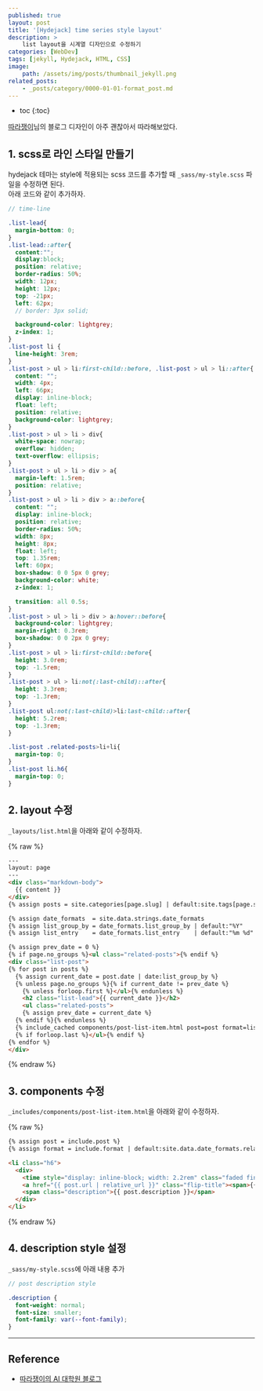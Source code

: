 ```yaml
---
published: true
layout: post
title: '[Hydejack] time series style layout'
description: >
    list layout을 시계열 디자인으로 수정하기
categories: [WebDev]
tags: [jekyll, Hydejack, HTML, CSS]
image:
    path: /assets/img/posts/thumbnail_jekyll.png
related_posts:
    - _posts/category/0000-01-01-format_post.md
---
```

* toc
{:toc}

[따라쟁이](https://khw11044.github.io/githubpages/)님의 블로그 디자인이 아주 괜찮아서 따라해보았다.  

## 1. scss로 라인 스타일 만들기

hydejack 테마는 style에 적용되는 scss 코드를 추가할 때 `_sass/my-style.scss` 파일을 수정하면 된다.  
아래 코드와 같이 추가하자.

```scss
// time-line

.list-lead{
  margin-bottom: 0;
}
.list-lead::after{
  content:"";
  display:block;
  position: relative;
  border-radius: 50%;
  width: 12px;
  height: 12px;
  top: -21px;
  left: 62px;
  // border: 3px solid;

  background-color: lightgrey;
  z-index: 1;
}
.list-post li {
  line-height: 3rem;
}
.list-post > ul > li:first-child::before, .list-post > ul > li::after{
  content: "";
  width: 4px;
  left: 66px;
  display: inline-block;
  float: left;
  position: relative;
  background-color: lightgrey;
}
.list-post > ul > li > div{
  white-space: nowrap;
  overflow: hidden;
  text-overflow: ellipsis;
}
.list-post > ul > li > div > a{
  margin-left: 1.5rem;
  position: relative;
}
.list-post > ul > li > div > a::before{
  content: "";
  display: inline-block;
  position: relative;
  border-radius: 50%;
  width: 8px;
  height: 8px;
  float: left;
  top: 1.35rem;
  left: 60px;
  box-shadow: 0 0 5px 0 grey;
  background-color: white;
  z-index: 1;

  transition: all 0.5s;
}
.list-post > ul > li > div > a:hover::before{
  background-color: lightgrey;
  margin-right: 0.3rem;
  box-shadow: 0 0 2px 0 grey;
}
.list-post > ul > li:first-child::before{
  height: 3.0rem;
  top: -1.5rem;
}
.list-post > ul > li:not(:last-child)::after{
  height: 3.3rem;
  top: -1.3rem;
}
.list-post ul:not(:last-child)>li:last-child::after{
  height: 5.2rem;
  top: -1.3rem;
}

.list-post .related-posts>li+li{
  margin-top: 0;
}
.list-post li.h6{
  margin-top: 0;
}
```

## 2. layout 수정

`_layouts/list.html`을 아래와 같이 수정하자.  

{% raw %}
```html
---
layout: page
---
<div class="markdown-body">
  {{ content }}
</div>
{% assign posts = site.categories[page.slug] | default:site.tags[page.slug] | default:site.posts %}

{% assign date_formats  = site.data.strings.date_formats               %}
{% assign list_group_by = date_formats.list_group_by | default:"%Y"    %}
{% assign list_entry    = date_formats.list_entry    | default:"%m %d" %}

{% assign prev_date = 0 %}
{% if page.no_groups %}<ul class="related-posts">{% endif %}
<div class="list-post">
{% for post in posts %}
  {% assign current_date = post.date | date:list_group_by %}
  {% unless page.no_groups %}{% if current_date != prev_date %}
    {% unless forloop.first %}</ul>{% endunless %}
    <h2 class="list-lead">{{ current_date }}</h2>
    <ul class="related-posts">
    {% assign prev_date = current_date %}
  {% endif %}{% endunless %}
  {% include_cached components/post-list-item.html post=post format=list_entry %}
  {% if forloop.last %}</ul>{% endif %}
{% endfor %}
</div>
```
{% endraw %}

## 3. components 수정

`_includes/components/post-list-item.html`을 아래와 같이 수정하자.  

{% raw %}
```html
{% assign post = include.post %}
{% assign format = include.format | default:site.data.date_formats.related_post | default:"%Y %m %d" %}

<li class="h6">
  <div>
    <time style="display: inline-block; width: 2.2rem" class="faded fine" datetime="{{ post.date | date_to_xmlschema }}">{{ post.date | date:format }}</time>
    <a href="{{ post.url | relative_url }}" class="flip-title"><span>{{ post.title }}</span></a>
    <span class="description">{{ post.description }}</span>
  </div>
</li>
```
{% endraw %}

## 4. description style 설정

`_sass/my-style.scss`에 아래 내용 추가

```scss
// post description style

.description {
  font-weight: normal;
  font-size: smaller;
  font-family: var(--font-family);
}
```

---
## Reference
- [따라쟁이의 AI 대학원 블로그](https://khw11044.github.io/githubpages/)